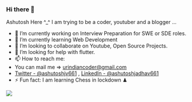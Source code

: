 ### Hi there 👋
Ashutosh Here ^_^
I am trying to be a coder, youtuber and a blogger ...

- 🔭 I’m currently working on Interview Preparation for SWE or SDE roles.
- 🌱 I’m currently learning Web Development
- 👯 I’m looking to collaborate on Youtube, Open Source Projects.
- 🤔 I’m looking for help with flutter.
- 📫 How to reach me: 
- You can mail me => urindiancoder@gmail.com
- [Twitter - @ashutoshjv661](https://twitter.com/ashutoshjv661) , [LinkedIn - @ashutoshjadhav661](https://www.linkedin.com/in/ashutoshjadhav661/)
- ⚡ Fun fact: I am learning Chess in lockdown ♟ 

<img src="https://github-readme-stats.vercel.app/api?username=ashutoshjv661&&show_icons=true&title_color=ffffff&icon_color=bb2acf&text_color=daf7dc&bg_color=191919">
